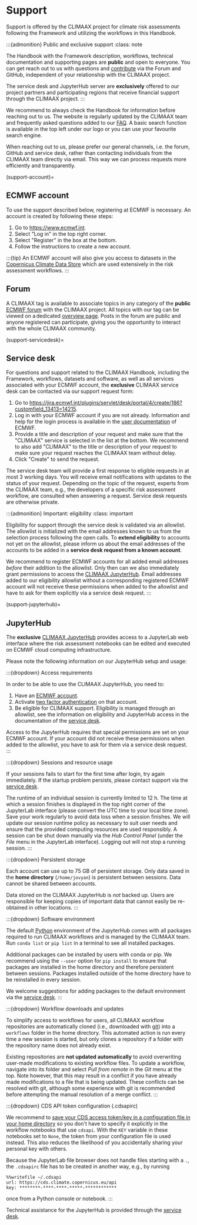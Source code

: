 # Support

Support is offered by the CLIMAAX project for climate risk assessments following the Framework and utilizing the workflows in this Handbook.

:::{admonition} Public and exclusive support
:class: note

The Handbook with the Framework description, workflows, technical documentation and supporting pages are **public** and open to everyone.
You can get reach out to us with questions and [contribute](../community/contribute.md) via the Forum and GitHub, independent of your relationship with the CLIMAAX project.

The service desk and JupyterHub server are **exclusively** offered to our project partners and participating regions that receive financial support through the CLIMAAX project.
:::


We recommend to always check the Handbook for information before reaching out to us.
The website is regularly updated by the CLIMAAX team and frequently asked questions added to our [FAQ](FAQ.md).
A basic search function is available in the top left under our logo or you can use your favourite search engine.

When reaching out to us, please prefer our general channels, i.e. the forum, GitHub and service desk, rather than contacting individuals from the CLIMAAX team directly via email.
This way we can process requests more efficiently and transparently.


(support-account)=
## ECMWF account

To use the support described below, registering at ECMWF is necessary.
An account is created by following these steps:

1. Go to https://www.ecmwf.int.
2. Select "Log in" in the top right corner.
3. Select "Register" in the box at the bottom.
4. Follow the instructions to create a new account.


:::{tip}
An ECMWF account will also give you access to datasets in the [Copernicus Climate Data Store](https://cds.climate.copernicus.eu) which are used extensively in the risk assessment workflows.
:::


## Forum

A CLIMAAX tag is available to associate topics in any category of the **public** [ECMWF forum](https://forum.ecmwf.int) with the CLIMAAX project.
All topics with our tag can be viewed on a dedicated [overview page](https://forum.ecmwf.int/tag/climaax).
Posts in the forum are public and anyone registered can participate, giving you the opportunity to interact with the whole CLIMAAX community.


(support-servicedesk)=
## Service desk

For questions and support related to the CLIMAAX Handbook, including the Framework, workflows, datasets and software, as well as all services associated with your ECMWF account, the **exclusive** CLIMAAX service desk can be contacted via our support request form:

1. Go to https://jira.ecmwf.int/plugins/servlet/desk/portal/4/create/186?customfield_13413=14215.
2. Log in with your ECMWF account if you are not already.
   Information and help for the login process is available in the [user documentation](https://confluence.ecmwf.int/display/UDOC/Login+and+authentication+information) of ECMWF.
3. Provide a title and description of your request and make sure that the "CLIMAAX" service is selected in the list at the bottom.
   We recommend to also add "CLIMAAX" to the title or description of your request to make sure your request reaches the CLIMAAX team without delay.
4. Click "Create" to send the request.

The service desk team will provide a first response to eligible requests in at most 3 working days.
You will receive email notifications with updates to the status of your request.
Depending on the topic of the request, experts from the CLIMAAX team, e.g., the developers of a specific risk assessment workflow, are consulted when answering a request.
Service desk requests are otherwise private.

:::{admonition} Important: eligibility
:class: important

Eligibility for support through the service desk is validated via an allowlist.
The allowlist is initialized with the email addresses known to us from the selection process following the open calls.
To **extend eligibility** to accounts not yet on the allowlist, please inform us about the email addresses of the accounts to be added in a **service desk request from a known account**.

We recommend to register ECMWF accounts for all added email addresses *before* their addition to the allowlist.
Only then can we also immediately grant permissions to access the [CLIMAAX JupyterHub](#support-jupyterhub).
Email addresses added to our eligibility allowlist without a corresponding registered ECMWF account will not receive these permissions when added to the allowlist and have to ask for them explicitly via a service desk request.
:::


(support-jupyterhub)=
## JupyterHub

The **exclusive** [CLIMAAX JupyterHub](https://climaax-jupyterhub.ecmwf.int/) provides access to a JupyterLab web interface where the risk assessment notebooks can be edited and executed on ECMWF cloud computing infrastructure.

Please note the following information on our JupyterHub setup and usage:

:::{dropdown} Access requirements

In order to be able to use the CLIMAAX JupyterHub, you need to:

1. Have an [ECMWF account](#support-account).
2. Activate [two factor authentication](https://confluence.ecmwf.int/display/UDOC/TOTP%3A+How+to+activate) on that account.
3. Be eligible for CLIMAAX support.
   Eligibility is managed through an allowlist, see the information on eligibility and JupyterHub access in the documentation of the [service desk](#support-servicedesk).

Access to the JupyterHub requires that special permissions are set on your ECMWF account.
If your account did not receive these permissions when added to the allowlist, you have to ask for them via a service desk request.
:::

:::{dropdown} Sessions and resource usage

If your sessions fails to start for the first time after login, try again immediately.
If the startup problem persists, please contact support via the [service desk](#support-servicedesk).

The runtime of an individual session is currently limited to 12 h.
The time at which a session finishes is displayed in the top right corner of the JupyterLab interface (please convert the UTC time to your local time zone).
Save your work regularly to avoid data loss when a session finishes.
We will update our session runtime policy as necessary to suit user needs and ensure that the provided computing resources are used responsibly.
A session can be shut down manually via the *Hub Control Panel* (under the *File* menu in the JupyterLab interface).
Logging out will not stop a running session.
:::

:::{dropdown} Persistent storage

Each account can use up to 75 GB of persistent storage.
Only data saved in the **home directory** (`/home/jovyan`) is persistent between sessions.
Data cannot be shared between accounts.

Data stored on the CLIMAAX JupyterHub is *not* backed up.
Users are responsible for keeping copies of important data that cannot easily be re-obtained in other locations.
:::

:::{dropdown} Software environment

The default [Python](#software-python) environment of the JupyterHub comes with all packages required to run CLIMAAX workflows and is managed by the CLIMAAX team.
Run `conda list` or `pip list` in a terminal to see all installed packages.

Additional packages can be installed by users with conda or pip.
We recommend using the `--user` option for `pip install` to ensure that packages are installed in the home directory and therefore persistent between sessions.
Packages installed outside of the home directory have to be reinstalled in every session.

We welcome suggestions for adding packages to the default environment via the [service desk](#support-servicedesk).
:::

:::{dropdown} Workflow downloads and updates

To simplify access to workflows for users, all CLIMAAX workflow repositories are automatically cloned (i.e., downloaded with [git](#software-git)) into a `workflows` folder in the home directory.
This automated action is run every time a new session is started, but only clones a repository if a folder with the repository name does not already exist.

Existing repositories are **not updated automatically** to avoid overwriting user-made modifications to existing workflow files.
To update a workflow, navigate into its folder and select *Pull from remote* in the *Git* menu at the top.
Note however, that this may result in a conflict if you have already made modifications to a file that is being updated.
These conflicts can be resolved with git, although some experience with git is recommended before attempting the manual resolution of a merge conflict.
:::

:::{dropdown} CDS API token configuration (.cdsapirc)

We recommend to [save your CDS access token/key in a configuration file in your home directory](https://cds.climate.copernicus.eu/how-to-api) so you don't have to specify it explicitly in the workflow notebooks that use `cdsapi`.
With the `KEY` variable in these notebooks set to `None`, the token from your configuration file is used instead.
This also reduces the likelihood of you accidentally sharing your personal key with others.

Because the JupyterLab file browser does not handle files starting with a `.`, the `.cdsapirc` file has to be created in another way, e.g., by running

```text
%%writefile ~/.cdsapi
url: https://cds.climate.copernicus.eu/api
key: ********-****-****-*****-************
```

once from a Python console or notebook.
:::

Technical assistance for the JupyterHub is provided through the [service desk](#support-servicedesk).
